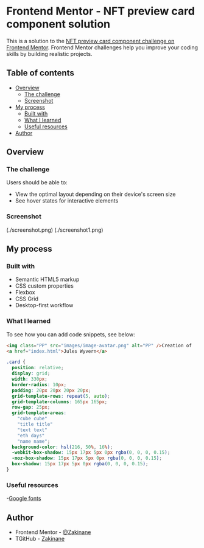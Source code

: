 # Frontend Mentor - NFT preview card component solution

This is a solution to the [NFT preview card component challenge on Frontend Mentor](https://www.frontendmentor.io/challenges/nft-preview-card-component-SbdUL_w0U). Frontend Mentor challenges help you improve your coding skills by building realistic projects.

## Table of contents

- [Overview](#overview)
  - [The challenge](#the-challenge)
  - [Screenshot](#screenshot)
- [My process](#my-process)
  - [Built with](#built-with)
  - [What I learned](#what-i-learned)
  - [Useful resources](#useful-resources)
- [Author](#author)

## Overview

### The challenge

Users should be able to:

- View the optimal layout depending on their device's screen size
- See hover states for interactive elements

### Screenshot

(./screenshot.png)
(./screenshot1.png)

## My process

### Built with

- Semantic HTML5 markup
- CSS custom properties
- Flexbox
- CSS Grid
- Desktop-first workflow

### What I learned

To see how you can add code snippets, see below:

```html
<img class="PP" src="images/image-avatar.png" alt="PP" />Creation of ‎
<a href="index.html">Jules Wyvern</a>
```

```css
.card {
  position: relative;
  display: grid;
  width: 330px;
  border-radius: 10px;
  padding: 20px 20px 20px 20px;
  grid-template-rows: repeat(5, auto);
  grid-template-columns: 165px 165px;
  row-gap: 25px;
  grid-template-areas:
    "cube cube"
    "title title"
    "text text"
    "eth days"
    "name name";
  background-color: hsl(216, 50%, 16%);
  -webkit-box-shadow: 15px 17px 5px 0px rgba(0, 0, 0, 0.15);
  -moz-box-shadow: 15px 17px 5px 0px rgba(0, 0, 0, 0.15);
  box-shadow: 15px 17px 5px 0px rgba(0, 0, 0, 0.15);
}
```

### Useful resources

-[Google fonts](https://fonts.google.com/)

## Author

- Frontend Mentor - [@Zakinane](https://www.frontendmentor.io/profile/Zakinane)
- TGitHub - [Zakinane](https://github.com/Zakinane)
